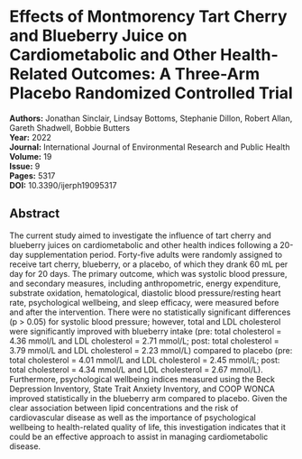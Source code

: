 # Effects of Montmorency Tart Cherry and Blueberry Juice on Cardiometabolic and Other Health-Related Outcomes: A Three-Arm Placebo Randomized Controlled Trial

**Authors:** Jonathan Sinclair, Lindsay Bottoms, Stephanie Dillon, Robert Allan, Gareth Shadwell, Bobbie Butters  
**Year:** 2022  
**Journal:** International Journal of Environmental Research and Public Health  
**Volume:** 19  
**Issue:** 9  
**Pages:** 5317  
**DOI:** 10.3390/ijerph19095317  

## Abstract
The current study aimed to investigate the influence of tart cherry and blueberry juices on cardiometabolic and other health indices following a 20-day supplementation period. Forty-five adults were randomly assigned to receive tart cherry, blueberry, or a placebo, of which they drank 60 mL per day for 20 days. The primary outcome, which was systolic blood pressure, and secondary measures, including anthropometric, energy expenditure, substrate oxidation, hematological, diastolic blood pressure/resting heart rate, psychological wellbeing, and sleep efficacy, were measured before and after the intervention. There were no statistically significant differences (p > 0.05) for systolic blood pressure; however, total and LDL cholesterol were significantly improved with blueberry intake (pre: total cholesterol = 4.36 mmol/L and LDL cholesterol = 2.71 mmol/L; post: total cholesterol = 3.79 mmol/L and LDL cholesterol = 2.23 mmol/L) compared to placebo (pre: total cholesterol = 4.01 mmol/L and LDL cholesterol = 2.45 mmol/L; post: total cholesterol = 4.34 mmol/L and LDL cholesterol = 2.67 mmol/L). Furthermore, psychological wellbeing indices measured using the Beck Depression Inventory, State Trait Anxiety Inventory, and COOP WONCA improved statistically in the blueberry arm compared to placebo. Given the clear association between lipid concentrations and the risk of cardiovascular disease as well as the importance of psychological wellbeing to health-related quality of life, this investigation indicates that it could be an effective approach to assist in managing cardiometabolic disease.

